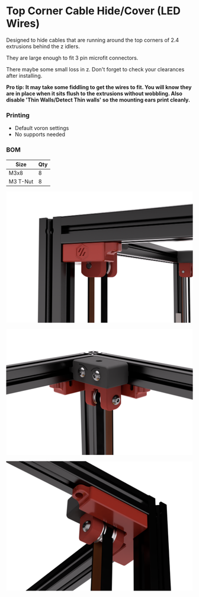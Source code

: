 # Top Corner Cable Hide/Cover (LED Wires)
Designed to hide cables that are running around the top corners of 2.4 extrusions behind the z idlers.

They are large enough to fit 3 pin microfit connectors.

There maybe some small loss in z. Don't forget to check your clearances after installing.

 **Pro tip: It may take some fiddling to get the wires to fit. You will know they are in place when it sits flush to the extrusions without wobbling. Also disable 'Thin Walls/Detect Thin walls' so the mounting ears print cleanly.**

### Printing
  * Default voron settings
  * No supports needed

### BOM

Size | Qty
--- | ---
M3x8 | 8
M3 T-Nut | 8

![Top Corner Cable Hides](Images/[a]_top_corner_cable_hide.png)

![Top Corner Cable Hides](Images/[a]_top_corner_cable_hide_inside.png)

![Top Corner Cable Hides](Images/[a]_top_corner_cable_hide_back.png)
